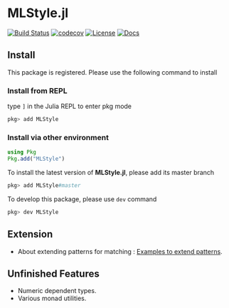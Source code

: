 

MLStyle.jl
=========================

[![Build Status](https://travis-ci.org/thautwarm/MLStyle.jl.svg?branch=master)](https://travis-ci.org/thautwarm/MLStyle.jl)
[![codecov](https://codecov.io/gh/thautwarm/MLStyle.jl/branch/master/graph/badge.svg)](https://codecov.io/gh/thautwarm/MLStyle.jl)
[![License](https://img.shields.io/badge/license-MIT-blue.svg)](https://github.com/thautwarm/MLStyle.jl/blob/master/LICENSE)
[![Docs](https://img.shields.io/badge/docs-latest-orange.svg)](https://thautwarm.github.io/MLStyle.jl/latest/)

## Install
This package is registered. Please use the following command to install


### Install from REPL
type `]` in the Julia REPL to enter pkg mode

```julia
pkg> add MLStyle
```

### Install via other environment

```julia
using Pkg
Pkg.add("MLStyle")
```

To install the latest version of **MLStyle.jl**, please add its master branch

```julia
pkg> add MLStyle#master
```

To develop this package, please use `dev` command

```julia
pkg> dev MLStyle
```

## Extension

- About extending patterns for matching : [Examples to extend patterns](https://github.com/thautwarm/MLStyle.jl/blob/master/src/MatchExt.jl).

## Unfinished Features
- Numeric dependent types.
- Various monad utilities.

